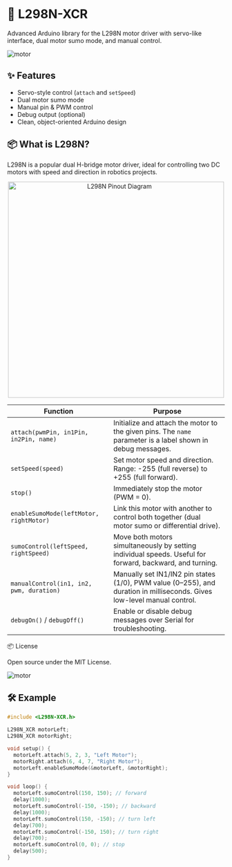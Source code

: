 # 🚀 L298N-XCR

Advanced Arduino library for the L298N motor driver with servo-like interface, dual motor sumo mode, and manual control.

![motor](https://64.media.tumblr.com/af8fc629ae1ea93d72453efa404fbca2/tumblr_inline_orwqhlcveQ1rx3jxn_1280.gif) 



## ✨ Features
- Servo-style control (`attach` and `setSpeed`)
- Dual motor sumo mode
- Manual pin & PWM control
- Debug output (optional)
- Clean, object-oriented Arduino design

## 📦 What is L298N?
L298N is a popular dual H-bridge motor driver, ideal for controlling two DC motors with speed and direction in robotics projects.

<p align="center">
  <img src="https://arduinoyard.com/wp-content/uploads/2025/02/l298n_motordriver_pinout_bb.png" alt="L298N Pinout Diagram" width="500" />
</p>



| Function                                 | Purpose                                                                                                                 |
| ---------------------------------------- | ----------------------------------------------------------------------------------------------------------------------- |
| `attach(pwmPin, in1Pin, in2Pin, name)`   | Initialize and attach the motor to the given pins. The `name` parameter is a label shown in debug messages.             |
| `setSpeed(speed)`                        | Set motor speed and direction. Range: -255 (full reverse) to +255 (full forward).                                       |
| `stop()`                                 | Immediately stop the motor (PWM = 0).                                                                                   |
| `enableSumoMode(leftMotor, rightMotor)`  | Link this motor with another to control both together (dual motor sumo or differential drive).                          |
| `sumoControl(leftSpeed, rightSpeed)`     | Move both motors simultaneously by setting individual speeds. Useful for forward, backward, and turning.                |
| `manualControl(in1, in2, pwm, duration)` | Manually set IN1/IN2 pin states (1/0), PWM value (0–255), and duration in milliseconds. Gives low-level manual control. |
| `debugOn()` / `debugOff()`               | Enable or disable debug messages over Serial for troubleshooting.                                                       |

📦 License

Open source under the MIT License.

![motor](https://cdn.prod.website-files.com/651d5c0b8a3eba9da6348b1d/65707f8fa6e7cc154cb74554_the-third-3-second.gif)

## 🛠️ Example
```cpp
#include <L298N-XCR.h>

L298N_XCR motorLeft;
L298N_XCR motorRight;

void setup() {
  motorLeft.attach(5, 2, 3, "Left Motor");
  motorRight.attach(6, 4, 7, "Right Motor");
  motorLeft.enableSumoMode(&motorLeft, &motorRight);
}

void loop() {
  motorLeft.sumoControl(150, 150); // forward
  delay(1000);
  motorLeft.sumoControl(-150, -150); // backward
  delay(1000);
  motorLeft.sumoControl(150, -150); // turn left
  delay(700);
  motorLeft.sumoControl(-150, 150); // turn right
  delay(700);
  motorLeft.sumoControl(0, 0); // stop
  delay(500);
}
